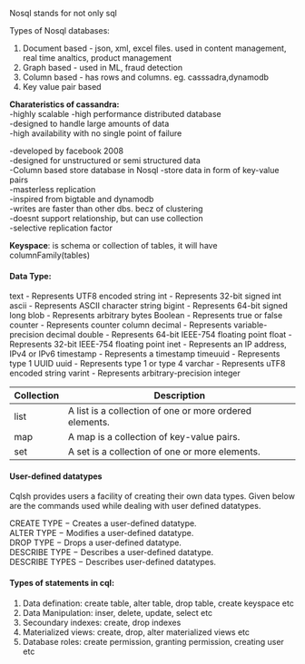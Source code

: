 Nosql stands for not only sql

Types of Nosql databases:  
 1. Document based - json, xml, excel files. used in content management, real time analtics, product management  
 2. Graph based - used in ML, fraud detection
 3. Column based - has rows and columns. eg. casssadra,dynamodb
 4. Key value pair based

**Charateristics of cassandra:**    
-highly scalable
-high performance distributed database  
-designed to handle large amounts of data   
-high availability with no single point of failure     


-developed by facebook 2008  
-designed for unstructured or semi structured data  
-Column based store database in Nosql
-store data in form of key-value pairs  
-masterless replication   
-inspired from bigtable and dynamodb  
-writes are faster than other dbs. becz of clustering  
-doesnt support relationship, but can use collection  
-selective replication factor

**Keyspace**: is schema or collection of tables, it will have columnFamily(tables)    


#### Data Type:  
text	- Represents UTF8 encoded string
int	- Represents 32-bit signed int
ascii	- Represents ASCII character string
bigint -	Represents 64-bit signed long
blob	-	Represents arbitrary bytes
Boolean	-	Represents true or false
counter - Represents counter column
decimal	-	Represents variable-precision decimal
double	- Represents 64-bit IEEE-754 floating point
float	-	Represents 32-bit IEEE-754 floating point
inet	- Represents an IP address, IPv4 or IPv6
timestamp -	Represents a timestamp
timeuuid - Represents type 1 UUID
uuid - Represents type 1 or type 4
varchar - Represents uTF8 encoded string
varint - Represents arbitrary-precision integer

| Collection  | Description  |
|---|---|
| list  | A list is a collection of one or more ordered elements.  |
| map  | A map is a collection of key-value pairs.  |
| set  | A set is a collection of one or more elements.  |

#### User-defined datatypes
Cqlsh provides users a facility of creating their own data types. Given below are the commands used while dealing with user defined datatypes.

CREATE TYPE − Creates a user-defined datatype.  
ALTER TYPE − Modifies a user-defined datatype.  
DROP TYPE − Drops a user-defined datatype.  
DESCRIBE TYPE − Describes a user-defined datatype.  
DESCRIBE TYPES − Describes user-defined datatypes.  

#### Types of statements in cql:
1. Data defination: create table, alter table, drop table, create keyspace etc  
2. Data Manipulation: inser, delete, update, select etc  
3. Secoundary indexes: create, drop indexes  
4. Materialized views: create, drop, alter materialized views etc  
5. Database roles: create permission, granting permission, creating user etc  
